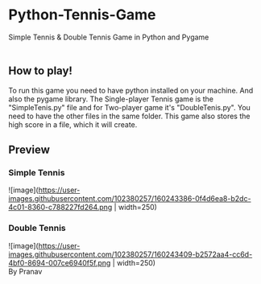 # Python-Tennis-Game
Simple Tennis &amp; Double Tennis Game in Python and Pygame<br>
<br>
## How to play!
To run this game you need to have python installed on your machine. And also the pygame library. The Single-player Tennis game is the "SimpleTenis.py" file and for Two-player game it's "DoubleTenis.py". You need to have the other files in the same folder. This game also stores the high score in a file, which it will create.<br>
## Preview
### Simple Tennis
![image](https://user-images.githubusercontent.com/102380257/160243386-0f4d6ea8-b2dc-4c01-8360-c788227fd264.png | width=250)
### Double Tennis
![image](https://user-images.githubusercontent.com/102380257/160243409-b2572aa4-cc6d-4bf0-8694-007ce6940f5f.png | width=250)
<br>
By Pranav
